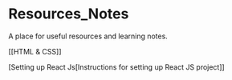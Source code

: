 # Resources_Notes

A place for useful resources and learning notes.
 
[[HTML & CSS]]

[Setting up React Js[Instructions for setting up React JS project]]
